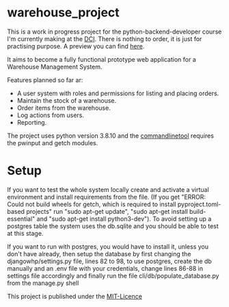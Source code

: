 # warehouse_project
This is a work in progress project for the python-backend-developer course I'm currently making at the [DCI](https://digitalcareerinstitute.org/).
There is nothing to order, it is just for practising purpose. A preview you can find [here](https://dci-student-jordan.github.io/warehouse_project/).

It aims to become a fully functional prototype web application for a Warehouse Management System.

Features planned so far ar:
- A user system with roles and permissions for listing and placing orders.
- Maintain the stock of a warehouse.
- Order items from the warehouse.
- Log actions from users.
- Reporting.

The project uses python version 3.8.10 and the [commandlinetool](https://github.com/dci-student-jordan/warehouse_project/blob/main/cli/query.py) requires the pwinput and getch modules.

# Setup
If you want to test the whole system locally create and activate a virtual environment and install requirements from the file. (If you get "ERROR: Could not build wheels for getch, which is required to install pyproject.toml-based projects" run "sudo apt-get update", "sudo apt-get install build-essential" and "sudo apt-get install python3-dev").
To avoid setting up a postgres table the system uses the db.sqlite and you should be able to test at this stage.

If you want to run with postgres, you would have to install it, unless you don't have already, then setup the database by first changing the djangowhp/settings.py file, lines 82 to 98, to use postgres, create the db manually and an .env file with your credentials, change lines 86-88 in settings file accordingly and finally run the file cli/db/populate_database.py from the manage.py shell

This project is published under the [MIT-Licence](https://github.com/dci-student-jordan/warehouse_project/blob/main/LICENSE.txt)